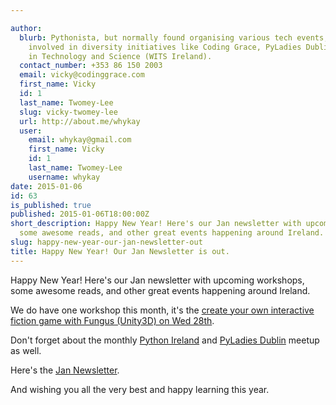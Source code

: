 ```yaml
---

author:
  blurb: Pythonista, but normally found organising various tech events, and now heavily
    involved in diversity initiatives like Coding Grace, PyLadies Dublin, and Women
    in Technology and Science (WITS Ireland).
  contact_number: +353 86 150 2003
  email: vicky@codinggrace.com
  first_name: Vicky
  id: 1
  last_name: Twomey-Lee
  slug: vicky-twomey-lee
  url: http://about.me/whykay
  user:
    email: whykay@gmail.com
    first_name: Vicky
    id: 1
    last_name: Twomey-Lee
    username: whykay
date: 2015-01-06
id: 63
is_published: true
published: 2015-01-06T18:00:00Z
short_description: Happy New Year! Here's our Jan newsletter with upcoming workshops,
  some awesome reads, and other great events happening around Ireland.
slug: happy-new-year-our-jan-newsletter-out
title: Happy New Year! Our Jan Newsletter is out.
---
```


Happy New Year! Here's our Jan newsletter with upcoming workshops, some awesome reads, and other great events happening around Ireland.

We do have one workshop this month, it's the [create your own interactive fiction game with Fungus (Unity3D) on Wed 28th](http://www.codinggrace.com/events/interactive-fiction-fungus/39/).

Don't forget about the monthly [Python Ireland](http://www.meetup.com/pythonireland/events/213108452/) and [PyLadies Dublin](http://www.meetup.com/PyLadiesDublin/events/218943084/) meetup as well.

Here's the [Jan Newsletter](http://eepurl.com/baJmgH).

And wishing you all the very best and happy learning this year.